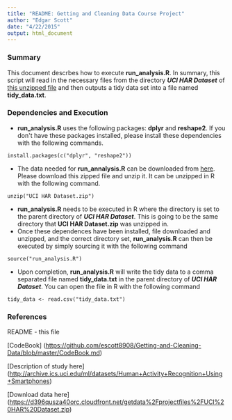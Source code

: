 ```yaml
---
title: "README: Getting and Cleaning Data Course Project"
author: "Edgar Scott"
date: "4/22/2015"
output: html_document
---
```


### Summary
This document descrbes how to execute **run_analysis.R**.  In summary, this script will read in the necessary files from the directory ***UCI HAR Dataset*** of [this unzipped file](https://d396qusza40orc.cloudfront.net/getdata%2Fprojectfiles%2FUCI%20HAR%20Dataset.zip) and 
then outputs a tidy data set into a file named **tidy_data.txt**.

### Dependencies and Execution
- **run_analysis.R** uses the following packages: **dplyr** and **reshape2**.  If you don't have these packages installed, please install these dependencies with the following commands.
```
install.packages(c("dplyr", "reshape2"))
```
- The data needed for **run_annalysis.R** can be downloaded from [here](https://d396qusza40orc.cloudfront.net/getdata%2Fprojectfiles%2FUCI%20HAR%20Dataset.zip).  Please download this zipped file and unzip it.  It can be unzipped in R with the following command.
```
unzip("UCI HAR Dataset.zip")
```
- **run_analysis.R** needs to be executed in R where the directory is set to the parent directory of ***UCI HAR Dataset***.  This is going to be the same directory that **UCI HAR Dataset.zip** was unzipped in.
- Once these dependences have been installed, file downloaded and unzipped, and the correct directory set, **run_analysis.R** can then be executed by simply sourcing it with the following command
```
source("run_analysis.R")
```
- Upon completion, **run_analysis.R** will write the tidy data to a comma separated file named **tidy_data.txt** in the parent directory of ***UCI HAR Dataset***.  You can open the file in R with the following command
```
tidy_data <- read.csv("tidy_data.txt")
```

### References
README - this file

[CodeBook] (https://github.com/escott8908/Getting-and-Cleaning-Data/blob/master/CodeBook.md)

[Description of study here] (http://archive.ics.uci.edu/ml/datasets/Human+Activity+Recognition+Using+Smartphones)

[Download data here] (https://d396qusza40orc.cloudfront.net/getdata%2Fprojectfiles%2FUCI%20HAR%20Dataset.zip)

